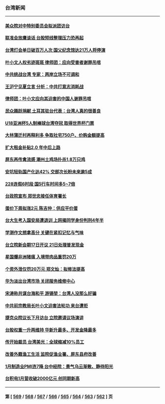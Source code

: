 ### 台湾新闻
---
#### [美众院对中特别委员会拟派团访台](../../pages/ncid1349361/n13928090.md) 
#### [联准会放鹰谈话 台股短线整理压力恐再起](../../pages/ncid1349361/n13928121.md) 
#### [台湾灯会单日破百万人次 国父纪念馆达21万人将停演](../../pages/ncid1349361/n13928071.md) 
#### [叶小文人权劣迹斑斑 律师团：应向受害者谢罪吊唁](../../pages/ncid1349361/n13927745.md) 
#### [中共统战台湾 专家：两岸立场不可调和](../../pages/ncid1349361/n13927242.md) 
#### [王沪宁见夏立言 分析：中共打意志消耗战](../../pages/ncid1349361/n13927736.md) 
#### [律师团：叶小文应向其迫害的中国人谢罪吊唁](../../pages/ncid1349361/n13927709.md) 
#### [民众踊跃捐献 土耳其驻台代表：台湾人真的很善良](../../pages/ncid1349361/n13927652.md) 
#### [U18亚洲杯5人制棒球台湾夺冠 取得世界杯门票](../../pages/ncid1349361/n13927585.md) 
#### [大林蒲迁村再释利多 争取社宅750户、价购金额提高](../../pages/ncid1349361/n13927155.md) 
#### [扩大租金补贴2.0  年中后上路](../../pages/ncid1349361/n13927153.md) 
#### [屏东再传禽流感   潮州土鸡场扑杀1.8万只鸡](../../pages/ncid1349361/n13927179.md) 
#### [安坑轻轨国产化达42% 交部次长盼未来逾5成](../../pages/ncid1349361/n13927172.md) 
#### [228连假6时段 国5行车时间多5~7倍](../../pages/ncid1349361/n13927169.md) 
#### [台政院宣布 郑世忠接任体育署长](../../pages/ncid1349361/n13927148.md) 
#### [蛋价下周拟涨2元 陈吉仲：供应平价蛋](../../pages/ncid1349361/n13927157.md) 
#### [台大生考入国安局遭退训 上网揭同学身份判刑4年半](../../pages/ncid1349361/n13927170.md) 
#### [学测作文想拿高分 关键在紧扣记忆与气味](../../pages/ncid1349361/n13927160.md) 
#### [台立院新会期17日开议 21日处理普发现金](../../pages/ncid1349361/n13927130.md) 
#### [星国爆非洲猪瘟 入境带肉品重罚20万](../../pages/ncid1349361/n13927133.md) 
#### [个资外泄仅罚20万元 郑文灿：拟修法提高](../../pages/ncid1349361/n13927083.md) 
#### [华为淡出台湾市场 关闭服务维修中心](../../pages/ncid1349361/n13927079.md) 
#### [宋涛称共谋台海和平 游锡堃：台湾人没那么好骗](../../pages/ncid1349361/n13927104.md) 
#### [中共前宗教局长叶小文迫害法轮功 来台遭拒](../../pages/ncid1349361/n13927164.md) 
#### [捷克众院议长下月访台 立院邀请议场演讲](../../pages/ncid1349361/n13927107.md) 
#### [台股权重一升两维持 华新升最多、开发金降最多](../../pages/ncid1349361/n13927085.md) 
#### [传开始裁员  台湾美光：全球缩减10%员工](../../pages/ncid1349361/n13927081.md) 
#### [改善外籍渔工生活 监院促渔业署、屏东县府改善](../../pages/ncid1349361/n13927094.md) 
#### [1月制造业PMI连7降 台中经院：景气乌云渐散、静待阳光](../../pages/ncid1349361/n13927089.md) 
#### [台积电1月营收破2000亿元 创同期新高](../../pages/ncid1349361/n13927087.md) 

---
#### 第 [ [569](./569.md) / [568](./568.md) / [567](./567.md) / [566](./566.md) / [565](./565.md) / [564](./564.md) / [563](./563.md) / [562](./562.md) ] 页
